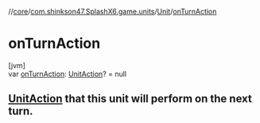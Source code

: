 //[core](../../../index.md)/[com.shinkson47.SplashX6.game.units](../index.md)/[Unit](index.md)/[onTurnAction](on-turn-action.md)

# onTurnAction

[jvm]\
var [onTurnAction](on-turn-action.md): [UnitAction](../-unit-action/index.md)? = null

## [UnitAction](../-unit-action/index.md) that this unit will perform on the next turn.
